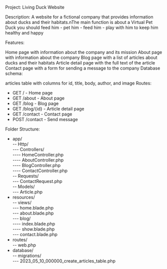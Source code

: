 
Project: Living Duck Website

Description: A website for a fictional company that provides information about ducks and their habitats.nThe main function is about a Virtual Pet Duck you should 
feed him - pet him - 
feed him - play with him 
 to keep him healthy and happy 

Features:

Home page with information about the company and its mission
About page with information about the company
Blog page with a list of articles about ducks and their habitats
Article detail page with the full text of the article
Contact page with a form for sending a message to the company
Database schema:

articles table with columns for id, title, body, author, and image
Routes:
<ul>
<li>GET / - Home page</li>
<li>GET /about - About page</li>
<li>GET /blog - Blog page</li>
<li>GET /blog/{id} - Article detail page</li>
<li>GET /contact - Contact page</li>
<li>POST /contact - Send message</li>
</ul>
Folder Structure:

- app/<br>
-- Http/<br>
--- Controllers/<br>
---- HomeController.php<br>
---- AboutController.php<br>
---- BlogController.php<br>
---- ContactController.php<br>
-- Requests/<br>
--- ContactRequest.php<br>
-- Models/<br>
--- Article.php<br>
- resources/<br>
-- views/<br>
--- home.blade.php<br>
--- about.blade.php<br>
--- blog/<br>
---- index.blade.php<br>
---- show.blade.php<br>
--- contact.blade.php<br>
- routes/<br>
-- web.php<br>
- database/<br>
-- migrations/<br>
--- 2023_05_10_000000_create_articles_table.php<br><br>

